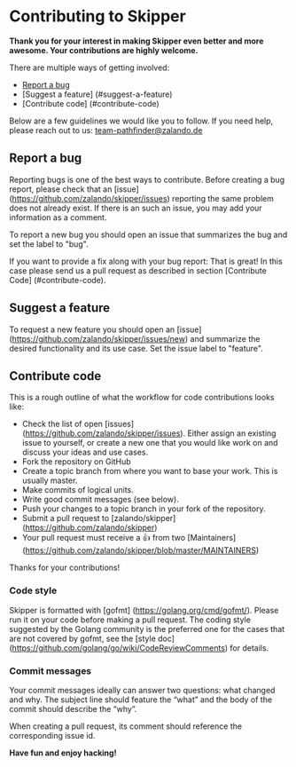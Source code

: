 # Contributing to Skipper

**Thank you for your interest in making Skipper even better and more awesome. Your contributions are highly welcome.**

There are multiple ways of getting involved:

- [Report a bug](#report-a-bug) 
- [Suggest a feature] (#suggest-a-feature) 
- [Contribute code] (#contribute-code) 

Below are a few guidelines we would like you to follow.
If you need help, please reach out to us: team-pathfinder@zalando.de

## Report a bug 
Reporting bugs is one of the best ways to contribute. Before creating a bug report, please check that an [issue] (https://github.com/zalando/skipper/issues) reporting the same problem does not already exist. If there is an such an issue, you may add your information as a comment.

To report a new bug you should open an issue that summarizes the bug and set the label to "bug".

If you want to provide a fix along with your bug report: That is great! In this case please send us a pull request as described in section [Contribute Code] (#contribute-code).

## Suggest a feature
To request a new feature you should open an [issue] (https://github.com/zalando/skipper/issues/new) and summarize the desired functionality and its use case. Set the issue label to "feature".  

## Contribute code
This is a rough outline of what the workflow for code contributions looks like:
- Check the list of open [issues] (https://github.com/zalando/skipper/issues). Either assign an existing issue to yourself, or create a new one that you would like work on and discuss your ideas and use cases.
- Fork the repository on GitHub
- Create a topic branch from where you want to base your work. This is usually master.
- Make commits of logical units.
- Write good commit messages (see below).
- Push your changes to a topic branch in your fork of the repository.
- Submit a pull request to [zalando/skipper] (https://github.com/zalando/skipper)
- Your pull request must receive a :thumbsup: from two [Maintainers] (https://github.com/zalando/skipper/blob/master/MAINTAINERS)

Thanks for your contributions!

### Code style
Skipper is formatted with [gofmt] (https://golang.org/cmd/gofmt/). Please run it on your code before making a pull request. The coding style suggested by the Golang community is the preferred one for the cases that are not covered by gofmt, see the [style doc] (https://github.com/golang/go/wiki/CodeReviewComments) for details.

### Commit messages
Your commit messages ideally can answer two questions: what changed and why. The subject line should feature the “what” and the body of the commit should describe the “why”.  

When creating a pull request, its comment should reference the corresponding issue id.

**Have fun and enjoy hacking!**
